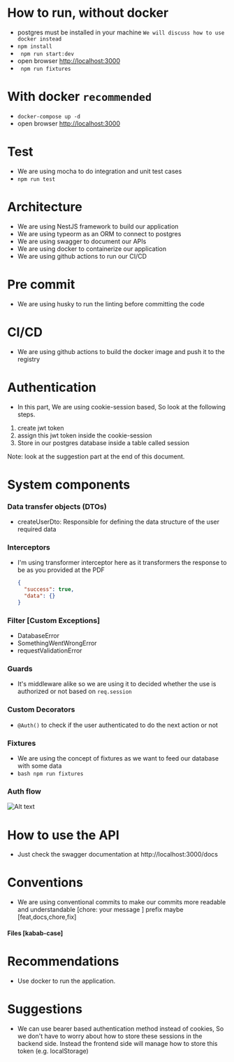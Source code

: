 # How to run, without docker

- postgres must be installed in your machine `We will discuss how to use docker instead`
- `npm install`
- ` npm run start:dev`
- open browser <a href="http://localhost:3000">http://localhost:3000</a>
- ` npm run fixtures`

# With docker `recommended`

- `docker-compose up -d`
- open browser <a href="http://localhost:3000">http://localhost:3000</a>

# Test

- We are using mocha to do integration and unit test cases
- `npm run test`

# Architecture

- We are using NestJS framework to build our application
- We are using typeorm as an ORM to connect to postgres
- We are using swagger to document our APIs
- We are using docker to containerize our application
- We are using github actions to run our CI/CD

# Pre commit

- We are using husky to run the linting before committing the code

# CI/CD

- We are using github actions to build the docker image and push it to the registry

# Authentication

- In this part, We are using cookie-session based, So look at the following steps.

1. create jwt token
2. assign this jwt token inside the cookie-session
3. Store in our postgres database inside a table called session

Note: look at the suggestion part at the end of this document.

# System components

### Data transfer objects (DTOs)

- createUserDto: Responsible for defining the data structure of the user required data

### Interceptors

- I'm using transformer interceptor here as it transformers the response to be as you provided at the PDF

  ```json
  {
    "success": true,
    "data": {}
  }
  ```

### Filter [Custom Exceptions]

- DatabaseError
- SomethingWentWrongError
- requestValidationError

### Guards

- It's middleware alike so we are using it to decided whether the use is authorized or not based on `req.session`

### Custom Decorators

- `@Auth()` to check if the user authenticated to do the next action or not

### Fixtures

- We are using the concept of fixtures as we want to feed our database with some data
- `bash npm run fixtures`

### Auth flow

![Alt text](https://i.ibb.co/JQtg8bc/image.png)

# How to use the API

- Just check the swagger documentation at http://localhost:3000/docs

# Conventions

- We are using conventional commits to make our commits more readable and understandable [chore: your message ] prefix maybe [feat,docs,chore,fix]

#### Files [kabab-case]

# Recommendations

- Use docker to run the application.

# Suggestions

- We can use bearer based authentication method instead of cookies,
  So we don't have to worry about how to store these sessions in the backend side.
  Instead the frontend side will manage how to store this token (e.g. localStorage)
